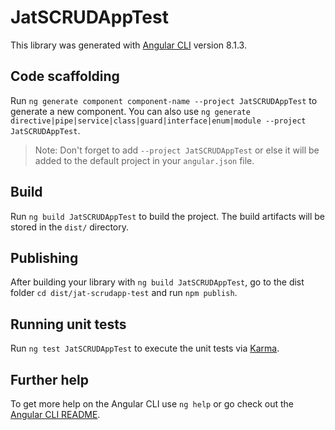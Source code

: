 # JatSCRUDAppTest

This library was generated with [Angular CLI](https://github.com/angular/angular-cli) version 8.1.3.

## Code scaffolding

Run `ng generate component component-name --project JatSCRUDAppTest` to generate a new component. You can also use `ng generate directive|pipe|service|class|guard|interface|enum|module --project JatSCRUDAppTest`.
> Note: Don't forget to add `--project JatSCRUDAppTest` or else it will be added to the default project in your `angular.json` file. 

## Build

Run `ng build JatSCRUDAppTest` to build the project. The build artifacts will be stored in the `dist/` directory.

## Publishing

After building your library with `ng build JatSCRUDAppTest`, go to the dist folder `cd dist/jat-scrudapp-test` and run `npm publish`.

## Running unit tests

Run `ng test JatSCRUDAppTest` to execute the unit tests via [Karma](https://karma-runner.github.io).

## Further help

To get more help on the Angular CLI use `ng help` or go check out the [Angular CLI README](https://github.com/angular/angular-cli/blob/master/README.md).
